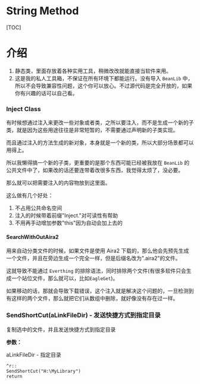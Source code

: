 # String Method

[TOC]
# 介绍
1.  静态类，里面存放着各种实用工具，稍微改改就能直接当软件来用。
2.  这是我的私人工具箱，不保证在所有环境下都能运行。没有导入 `BeanLib` 中，所以不会导致兼容性问题，这个你可以放心。不过源代码是完全开放的，如果你有兴趣的话可以自己看。

### Inject Class

有时候想通过注入来更改一些对象或者类，之所以要注入，而不是生成一个新的子类，就是因为这些用途往往是非常短暂的，不需要通过声明新的子类实现。

而且通过注入的方法生成的新对象，本身就是一个新的类，所以大部分场景都可以用得上。

所以我懒得搞一个新的子类，更重要的是那个东西可能已经被我放在 `BeanLib` 的公共文件中了，如果改的话还要连带着改很多东西，我觉得太烦了，没必要。

那么就可以把需要注入的内容物放到这里面。

这么做有几个好处：

1. 不占用公共命名空间
2. 注入的时候带着前缀"Inject."对可读性有帮助
3. 不用再手动增加参数"this"因为自动会加上去的

#### SearchWithOutAira2

用来自动分类文件的时候，如果文件是使用 Aira2 下载的，那么他会先预先生成一个文件，并且在旁边生成一个完全一样，但是后缀名改为".aira2"的文件。

这就导致不能通过 `Everthing` 的排除语法，同时排除两个文件(有很多软件只会生成一个站位文件，那么就可以，比如`EagleGet`)。

如果移动的话，那就会导致下载错误，这个注入就是解决这个问题的，一旦检测到有这样的两个文件，那么就把它们从数组中删除，就好像没有存在过一样。

### SendShortCut(aLinkFileDir) - 发送快捷方式到指定目录

复制选中的文件，并且发送快捷方式到指定目录

**参数：**

aLinkFileDir - 指定目录

``` autohotkey
^r::
SendShortCut("H:\MyLibrary")
return
```


